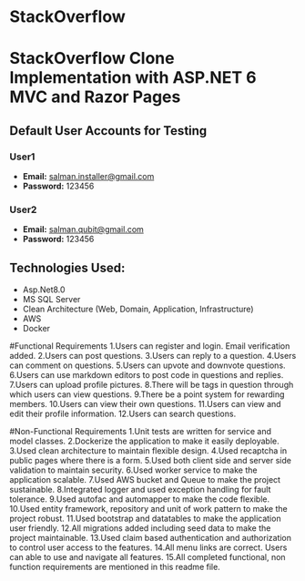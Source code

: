 # StackOverflow

# StackOverflow Clone Implementation with ASP.NET 6 MVC and Razor Pages

## Default User Accounts for Testing
### User1
- **Email:** salman.installer@gmail.com
- **Password:** 123456
### User2
- **Email:** salman.qubit@gmail.com
- **Password:** 123456

## Technologies Used:
- Asp.Net8.0
- MS SQL Server
- Clean Architecture (Web, Domain, Application, Infrastructure)
- AWS
- Docker

#Functional Requirements
1.Users can register and login. Email verification added.
2.Users can post questions.
3.Users can reply to a question.
4.Users can comment on questions.
5.Users can upvote and downvote questions.
6.Users can use markdown editors to post code in questions and replies.
7.Users can upload profile pictures.
8.There will be tags in question through which users can view questions.
9.There be a point system for rewarding members.
10.Users can view their own questions.
11.Users can view and edit their profile information.
12.Users can search questions.

#Non-Functional Requirements
1.Unit tests are written for service and model classes.
2.Dockerize the application to make it easily deployable.
3.Used clean architecture to maintain flexible design.
4.Used recaptcha in public pages where there is a form.
5.Used both client side and server side validation to maintain security.
6.Used worker service to make the application scalable.
7.Used AWS bucket and Queue to make the project sustainable.
8.Integrated logger and used exception handling for fault tolerance. 
9.Used autofac and automapper to make the code flexible.
10.Used entity framework, repository and unit of work pattern to make the project robust.
11.Used bootstrap and datatables to make the application user friendly.
12.All migrations added including seed data to make the project maintainable. 
13.Used claim based authentication and authorization to control user access to the features. 
14.All menu links are correct. Users can able to use and navigate all features.
15.All completed functional, non function requirements are mentioned in this readme file.